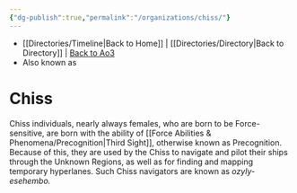 ```yaml
---
{"dg-publish":true,"permalink":"/organizations/chiss/"}
---
```


- [[Directories/Timeline\|Back to Home]] | [[Directories/Directory\|Back to Directory]] | [Back to Ao3](https://archiveofourown.org/works/19334440/chapters/45992584)
- Also known as

# Chiss
Chiss individuals, nearly always females, who are born to be Force-sensitive, are born with the ability of [[Force Abilities & Phenomena/Precognition\|Third Sight]], otherwise known as Precognition. Because of this, they are used by the Chiss to navigate and pilot their ships through the Unknown Regions, as well as for finding and mapping temporary hyperlanes. Such Chiss navigators are known as *ozyly-esehembo.* 
